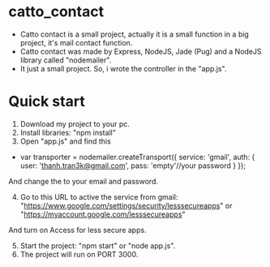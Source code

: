 # catto_contact
- Catto contact is a small project, actually it is a small function in a big project, it's mail contact function.
- Catto contact was made by Express, NodeJS, Jade (Pug) and a NodeJS library called "nodemailer".
- It just a small project. So, i wrote the controller in the "app.js".

# Quick start
1. Download my project to your pc.
2. Install libraries: "npm install"
3. Open "app.js" and find this

- var transporter = nodemailer.createTransport({
		service: 'gmail',
		auth: {
			user: 'thanh.tran3k@gmail.com',
			pass: 'empty'//your password
		}
	});

And change the to your email and password.

4. Go to this URL to active the service from gmail: "https://www.google.com/settings/security/lesssecureapps" or "https://myaccount.google.com/lesssecureapps"

And turn on Access for less secure apps.

5. Start the project: "npm start" or "node app.js".
6. The project will run on PORT 3000.
